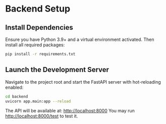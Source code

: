 # Backend Setup

## Install Dependencies

Ensure you have Python 3.9+ and a virtual environment activated. Then install all required packages:

```bash
pip install -r requirements.txt
```

## Launch the Development Server

Navigate to the project root and start the FastAPI server with hot-reloading enabled:

```bash
cd backend
uvicorn app.main:app --reload
```

The API will be available at: [http://localhost:8000](http://localhost:8000)
You may run [http://localhost:8000/test](http://localhost:8000/test) to test it. 